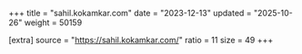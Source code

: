 +++
title = "sahil.kokamkar.com"
date = "2023-12-13"
updated = "2025-10-26"
weight = 50159

[extra]
source = "https://sahil.kokamkar.com/"
ratio = 11
size = 49
+++

